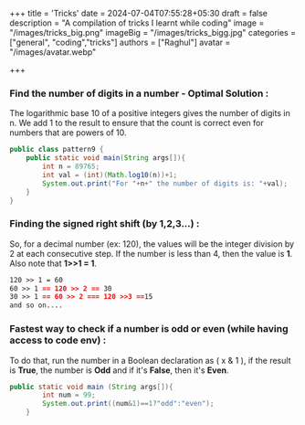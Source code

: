 +++
title = 'Tricks'
date = 2024-07-04T07:55:28+05:30
draft = false
description = "A compilation of tricks I learnt while coding"
image = "/images/tricks_big.png"
imageBig = "/images/tricks_bigg.jpg"
categories = ["general", "coding","tricks"]
authors = ["Raghul"]
avatar = "/images/avatar.webp"

+++

### Find the number of digits in a number - Optimal Solution :

The logarithmic base 10 of a positive integers gives the number of  digits in n. We add 1 to the result to ensure that the count is correct  even for numbers that are powers of 10.

```java
public class pattern9 {
    public static void main(String args[]){
        int n = 89765;
        int val = (int)(Math.log10(n))+1;
        System.out.print("For "+n+" the number of digits is: "+val);
    }
}
```

### Finding the signed right shift (by 1,2,3...) :

So, for a decimal number (ex: 120), the values will be the integer division by 2 at each consecutive step. If the number is less than 4, then the value is **1**. Also note that **1>>1 = 1**.

```markdown
120 >> 1 = 60
60 >> 1 == 120 >> 2 == 30
30 >> 1 == 60 >> 2 === 120 >>3 ==15
and so on....
```

### Fastest way to check if a number is odd or even (while having access to code env) :

To do that, run the number in a Boolean declaration as ( x & 1 ), if the result is **True**, the number is **Odd** and if it's **False**, then it's **Even**.

```java
public static void main (String args[]){
        int num = 99;
        System.out.print((num&1)==1?"odd":"even");       
    }
```

